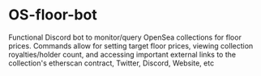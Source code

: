 # OS-floor-bot
Functional Discord bot to monitor/query OpenSea collections for floor prices. Commands allow for setting target floor prices, viewing collection royalties/holder count, and accessing important external links to the collection's etherscan contract, Twitter, Discord, Website, etc
